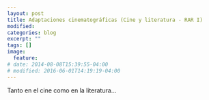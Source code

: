 ```yaml
---
layout: post
title: Adaptaciones cinematográficas (Cine y literatura - RAR I)
modified:
categories: blog
excerpt: ""
tags: []
image:
  feature:
# date: 2014-08-08T15:39:55-04:00
# modified: 2016-06-01T14:19:19-04:00
---
```


Tanto en el cine como en la literatura...
